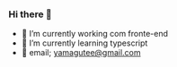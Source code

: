### Hi there 👋

- 🔭 I’m currently working  com fronte-end
- 🌱 I’m currently learning typescript
- 👯  email; yamagutee@gmail.com
